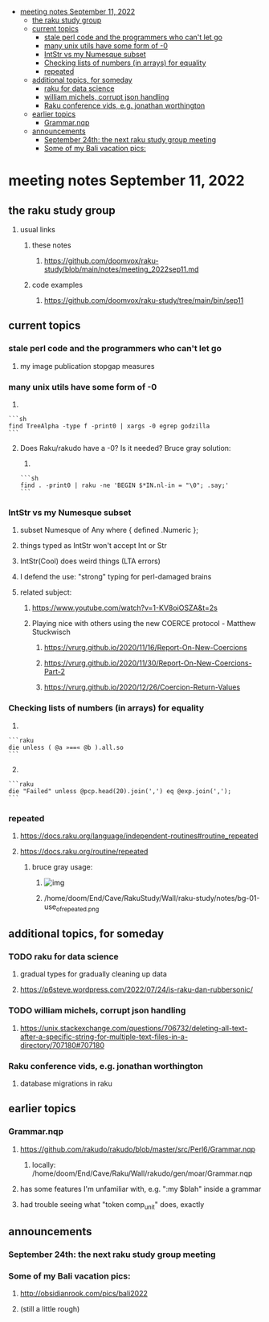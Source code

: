 - [meeting notes September 11, 2022](#org2147955)
  - [the raku study group](#org790051a)
  - [current topics](#orgb5b0fed)
    - [stale perl code and the programmers who can't let go](#org1f93bae)
    - [many unix utils have some form of -0](#orgc858811)
    - [IntStr vs my Numesque subset](#orgd39b2a5)
    - [Checking lists of numbers (in arrays) for equality](#orge28d5c0)
    - [repeated](#orgbdfa61c)
  - [additional topics, for someday](#org5750562)
    - [raku for data science](#org7bed12e)
    - [william michels, corrupt json handling](#orgc3973d7)
    - [Raku conference vids, e.g. jonathan worthington](#org6b88608)
  - [earlier topics](#org8f6335f)
    - [Grammar.nqp](#orgc05f891)
  - [announcements](#org08ea44f)
    - [September 24th: the next raku study group meeting](#org0fac025)
    - [Some of my Bali vacation pics:](#org61b88e6)


<a id="org2147955"></a>

# meeting notes September 11, 2022


<a id="org790051a"></a>

## the raku study group

1.  usual links

    1.  these notes
    
        1.  <https://github.com/doomvox/raku-study/blob/main/notes/meeting_2022sep11.md>
    
    2.  code examples
    
        1.  <https://github.com/doomvox/raku-study/tree/main/bin/sep11>


<a id="orgb5b0fed"></a>

## current topics


<a id="org1f93bae"></a>

### stale perl code and the programmers who can't let go

1.  my image publication stopgap measures


<a id="orgc858811"></a>

### many unix utils have some form of -0

1.  

    ```sh
    find TreeAlpha -type f -print0 | xargs -0 egrep godzilla
    ```

2.  Does Raku/rakudo have a -0? Is it needed? Bruce gray solution:

    1.  
    
        ```sh
        find . -print0 | raku -ne 'BEGIN $*IN.nl-in = "\0"; .say;'
        ```


<a id="orgd39b2a5"></a>

### IntStr vs my Numesque subset

1.  subset Numesque of Any where { defined .Numeric };

2.  things typed as IntStr won't accept Int or Str

3.  IntStr(Cool) does weird things (LTA errors)

4.  I defend the use: "strong" typing for perl-damaged brains

5.  related subject:

    1.  <https://www.youtube.com/watch?v=1-KV8oiOSZA&t=2s>
    
    2.  Playing nice with others using the new COERCE protocol - Matthew Stuckwisch
    
        1.  <https://vrurg.github.io/2020/11/16/Report-On-New-Coercions>
        
        2.  <https://vrurg.github.io/2020/11/30/Report-On-New-Coercions-Part-2>
        
        3.  <https://vrurg.github.io/2020/12/26/Coercion-Return-Values>


<a id="orge28d5c0"></a>

### Checking lists of numbers (in arrays) for equality

1.  

    ```raku
    die unless ( @a »==« @b ).all.so
    ```

2.  

    ```raku
    die "Failed" unless @pcp.head(20).join(',') eq @exp.join(',');
    ```


<a id="orgbdfa61c"></a>

### repeated

1.  <https://docs.raku.org/language/independent-routines#routine_repeated>

2.  <https://docs.raku.org/routine/repeated>

    1.  bruce gray usage:
    
        1.  ![img](https://github.com/doomvox/raku-study/notes/bg-01-use_of_repeated.png)
        
        2.  /home/doom/End/Cave/RakuStudy/Wall/raku-study/notes/bg-01-use<sub>of</sub><sub>repeated.png</sub>


<a id="org5750562"></a>

## additional topics, for someday


<a id="org7bed12e"></a>

### TODO raku for data science

1.  gradual types for gradually cleaning up data

2.  <https://p6steve.wordpress.com/2022/07/24/is-raku-dan-rubbersonic/>


<a id="orgc3973d7"></a>

### TODO william michels, corrupt json handling

1.  <https://unix.stackexchange.com/questions/706732/deleting-all-text-after-a-specific-string-for-multiple-text-files-in-a-directory/707180#707180>


<a id="org6b88608"></a>

### Raku conference vids, e.g. jonathan worthington

1.  database migrations in raku


<a id="org8f6335f"></a>

## earlier topics


<a id="orgc05f891"></a>

### Grammar.nqp

1.  <https://github.com/rakudo/rakudo/blob/master/src/Perl6/Grammar.nqp>

    1.  locally: /home/doom/End/Cave/Raku/Wall/rakudo/gen/moar/Grammar.nqp

2.  has some features I'm unfamiliar with, e.g. ":my $blah" inside a grammar

3.  had trouble seeing what "token comp<sub>unit</sub>" does, exactly


<a id="org08ea44f"></a>

## announcements


<a id="org0fac025"></a>

### September 24th: the next raku study group meeting


<a id="org61b88e6"></a>

### Some of my Bali vacation pics:

1.  <http://obsidianrook.com/pics/bali2022>

2.  (still a little rough)
